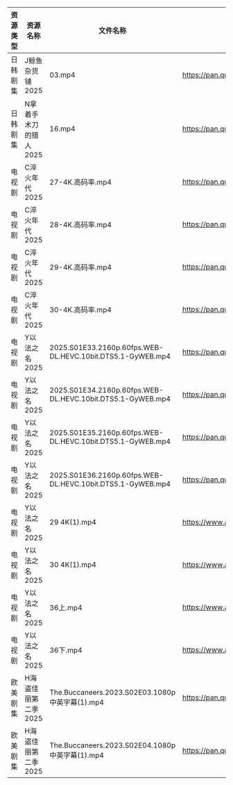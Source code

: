 | 资源类型 | 资源名称          | 文件名称                                                       | 分享链接                                 | 更新时间                |
| ---- | ------------- | ---------------------------------------------------------- | ------------------------------------ | ------------------- |
| 日韩剧集 | J鲸鱼杂货铺2025    | 03.mp4                                                     | https://pan.quark.cn/s/892ff9625775  | 2025-07-10 10:25:46 |
| 日韩剧集 | N拿着手术刀的猎人2025 | 16.mp4                                                     | https://pan.quark.cn/s/425671cbfbc3  | 2025-07-10 10:29:16 |
| 电视剧  | C淬火年代2025     | 27-4K.高码率.mp4                                              | https://pan.quark.cn/s/9fb5de6a595c  | 2025-07-10 10:20:36 |
| 电视剧  | C淬火年代2025     | 28-4K.高码率.mp4                                              | https://pan.quark.cn/s/9fb5de6a595c  | 2025-07-10 10:20:32 |
| 电视剧  | C淬火年代2025     | 29-4K.高码率.mp4                                              | https://pan.quark.cn/s/9fb5de6a595c  | 2025-07-10 10:20:42 |
| 电视剧  | C淬火年代2025     | 30-4K.高码率.mp4                                              | https://pan.quark.cn/s/9fb5de6a595c  | 2025-07-10 10:20:38 |
| 电视剧  | Y以法之名2025     | 2025.S01E33.2160p.60fps.WEB-DL.HEVC.10bit.DTS5.1-GyWEB.mp4 | https://pan.quark.cn/s/1d7c3292150b  | 2025-07-10 01:37:46 |
| 电视剧  | Y以法之名2025     | 2025.S01E34.2160p.60fps.WEB-DL.HEVC.10bit.DTS5.1-GyWEB.mp4 | https://pan.quark.cn/s/1d7c3292150b  | 2025-07-10 01:37:42 |
| 电视剧  | Y以法之名2025     | 2025.S01E35.2160p.60fps.WEB-DL.HEVC.10bit.DTS5.1-GyWEB.mp4 | https://pan.quark.cn/s/1d7c3292150b  | 2025-07-10 01:37:50 |
| 电视剧  | Y以法之名2025     | 2025.S01E36.2160p.60fps.WEB-DL.HEVC.10bit.DTS5.1-GyWEB.mp4 | https://pan.quark.cn/s/1d7c3292150b  | 2025-07-10 01:37:39 |
| 电视剧  | Y以法之名2025     | 29 4K(1).mp4                                               | https://www.alipan.com/s/pQdH7sxTrRw | 2025-07-10 08:03:42 |
| 电视剧  | Y以法之名2025     | 30 4K(1).mp4                                               | https://www.alipan.com/s/pQdH7sxTrRw | 2025-07-10 08:03:42 |
| 电视剧  | Y以法之名2025     | 36上.mp4                                                    | https://www.alipan.com/s/pQdH7sxTrRw | 2025-07-10 08:03:41 |
| 电视剧  | Y以法之名2025     | 36下.mp4                                                    | https://www.alipan.com/s/pQdH7sxTrRw | 2025-07-10 08:03:40 |
| 欧美剧集 | H海盗佳丽第二季2025  | The.Buccaneers.2023.S02E03.1080p中英字幕(1).mp4                | https://pan.quark.cn/s/f105070abaee  | 2025-07-10 10:23:37 |
| 欧美剧集 | H海盗佳丽第二季2025  | The.Buccaneers.2023.S02E04.1080p中英字幕(1).mp4                | https://pan.quark.cn/s/f105070abaee  | 2025-07-10 10:23:42 |
